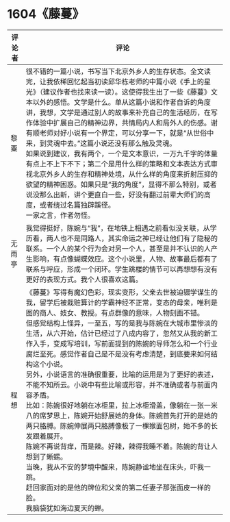 # 1604《藤蔓》

评论者 | 评论 |
|---|---|
黎粟|很不错的一篇小说，书写当下北京外乡人的生存状态。全文读完，让我依稀回忆起当初读邱华栋老师的中篇小说《手上的星光》（建议作者也找来读一读）。这使得我生出了一些《藤蔓》文本以外的感悟。文学是什么。单从这篇小说和作者自诉的角度讲，我想，文学是通过别人的故事来补充自己的生活经历，在写作体验中扩展自己的精神边界，共情局内人和局外人的伤感。谢有顺老师对好小说有一个界定，可以分享一下，就是“从世俗中来，到灵魂中去。”这篇小说还没有那么触及灵魂。<br/>如果说到建议，我有两个，一个是文本意识，一万九千字的体量有点上不上下不下；第二个是用什么样的策略和文本表达方式审视北京外乡人的生存和精神处境，从什么样的角度来折射压抑的欲望的精神困惑。如果只是“我的角度”，显得不那么特别，或者说没那么出新，讲个更直白一些，好没有翻过前辈大师们的高度，或者绕过名篇独辟蹊径。<br/>一家之言，作者勿怪。
无雨亭|我觉得挺好，陈婉与“我”，在地铁上相遇之前看似没关联，从学历看，两人也不是同路人，其实命运之神已经让他们有了隐秘的联系。一个人的某个行为会对另一个人，甚至是并不认识的人产生影响，有点像蝴蝶效应。这个小说里，人物、故事最后都有了联系与呼应，形成一个闭环。学生跳楼的情节可以再想想有没有更好的表现方式。我个人很喜欢这篇。
程想|《藤蔓》写得有魔幻色彩，现实变形，父亲去世被迫辍学谋生的我，留学后被栽赃算计的学霸神经不正常，变态的母亲，唯利是图的商人、妓女、教授。有点群像的意味，人物刻画不错。<br/>但感觉结构上怪异，一至五，写的是我与陈婉在大城市里惨淡的生活，从六开始，估计已经过了八成内容了，忽然又从我的新工作入手，变成写培训，写前面提到的陈婉的导师怎么和一个行业腐烂至死。感觉作者自己是不是没有考虑清楚，到底要来如何结构这个小说。<br/>另外，小说语言的准确很重要，比喻的运用是为了更好的表述，不能不知所云。小说中有些比喻或形容，并不准确或者与前面内容矛盾。<br/>比如：陈婉很好地躺在冰柜里，拉上冰柜滑盖，像躺在一张一米八的席梦思上，陈婉开始舒展她的身体。陈婉首先打开的是她的两只胳膊。陈婉伸展两只胳膊像极了一棵猴面包树，她不多的长发跟着展开。<br/>陈婉不再说背痒，而是辣。好辣，辣得我睡不着。陈婉的背让人想到了蜥蜴。<br/>当晚，我从不安的梦境中醒来，陈婉静谧地坐在床头，吓我一跳。<br/>赶回家面对的是他的牌位和父亲的第二任妻子那张面皮一样的脸。<br/>我脑袋犹如海边夏天的蝉。
